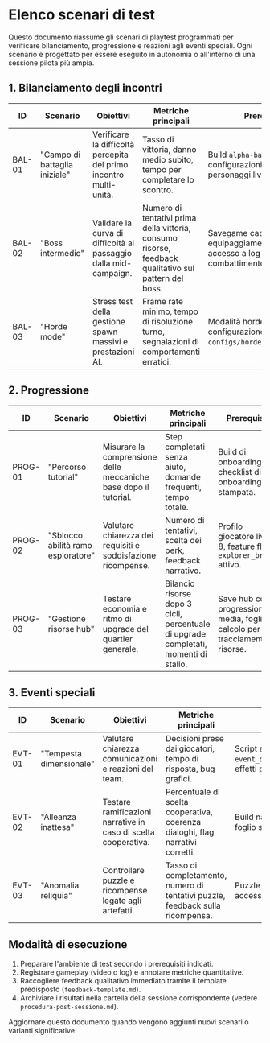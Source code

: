 # Elenco scenari di test

Questo documento riassume gli scenari di playtest programmati per verificare bilanciamento, progressione e reazioni agli eventi speciali. Ogni scenario è progettato per essere eseguito in autonomia o all'interno di una sessione pilota più ampia.

## 1. Bilanciamento degli incontri

| ID | Scenario | Obiettivi | Metriche principali | Prerequisiti |
| --- | --- | --- | --- | --- |
| BAL-01 | "Campo di battaglia iniziale" | Verificare la difficoltà percepita del primo incontro multi-unità. | Tasso di vittoria, danno medio subito, tempo per completare lo scontro. | Build `alpha-balancing` con configurazioni standard dei personaggi livello 1. |
| BAL-02 | "Boss intermedio" | Validare la curva di difficoltà al passaggio dalla mid-campaign. | Numero di tentativi prima della vittoria, consumo risorse, feedback qualitativo sul pattern del boss. | Savegame capitolo 4, equipaggiamento livello 12, accesso a log di combattimento. |
| BAL-03 | "Horde mode" | Stress test della gestione spawn massivi e prestazioni AI. | Frame rate minimo, tempo di risoluzione turno, segnalazioni di comportamenti erratici. | Modalità horde attiva da configurazione `configs/horde_balancing.json`. |

## 2. Progressione

| ID | Scenario | Obiettivi | Metriche principali | Prerequisiti |
| --- | --- | --- | --- | --- |
| PROG-01 | "Percorso tutorial" | Misurare la comprensione delle meccaniche base dopo il tutorial. | Step completati senza aiuto, domande frequenti, tempo totale. | Build di onboarding, checklist di onboarding stampata. |
| PROG-02 | "Sblocco abilità ramo esploratore" | Valutare chiarezza dei requisiti e soddisfazione ricompense. | Numero di tentativi, scelta dei perk, feedback narrativo. | Profilo giocatore livello 8, feature flag `explorer_branch` attivo. |
| PROG-03 | "Gestione risorse hub" | Testare economia e ritmo di upgrade del quartier generale. | Bilancio risorse dopo 3 cicli, percentuale di upgrade completati, momenti di stallo. | Save hub con progressione media, foglio di calcolo per tracciamento risorse. |

## 3. Eventi speciali

| ID | Scenario | Obiettivi | Metriche principali | Prerequisiti |
| --- | --- | --- | --- | --- |
| EVT-01 | "Tempesta dimensionale" | Valutare chiarezza comunicazioni e reazioni del team. | Decisioni prese dai giocatori, tempo di risposta, bug grafici. | Script evento `event_dimensional_storm.json`, effetti particellari aggiornati. |
| EVT-02 | "Alleanza inattesa" | Testare ramificazioni narrative in caso di scelta cooperativa. | Percentuale di scelta cooperativa, coerenza dialoghi, flag narrativi corretti. | Build narrativa `branching-v3`, foglio storyline aggiornato. |
| EVT-03 | "Anomalia reliquia" | Controllare puzzle e ricompense legate agli artefatti. | Tasso di completamento, numero di tentativi puzzle, feedback sulla ricompensa. | Puzzle pack `relic_omega`, accesso a log puzzle. |

## Modalità di esecuzione

1. Preparare l'ambiente di test secondo i prerequisiti indicati.
2. Registrare gameplay (video o log) e annotare metriche quantitative.
3. Raccogliere feedback qualitativo immediato tramite il template predisposto (`feedback-template.md`).
4. Archiviare i risultati nella cartella della sessione corrispondente (vedere `procedura-post-sessione.md`).

Aggiornare questo documento quando vengono aggiunti nuovi scenari o varianti significative.
